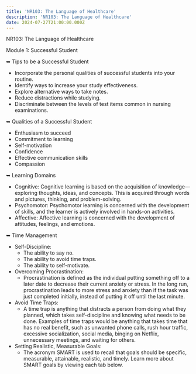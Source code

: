 ```yaml
---
title: 'NR103: The Language of Healthcare'
description: 'NR103: The Language of Healthcare'
date: 2024-07-27T21:00:00.000Z
---
```


NR103: The Language of Healthcare

Module 1: Successful Student

➥ Tips to be a Successful Student

* Incorporate the personal qualities of successful students into your routine.
* Identify ways to increase your study effectiveness.
* Explore alternative ways to take notes.
* Reduce distractions while studying.
* Discriminate between the levels of test items common in nursing examinations.

➥ Qualities of a Successful Student

* Enthusiasm to succeed
* Commitment to learning
* Self-motivation
* Confidence
* Effective communication skills
* Compassion

➥ Learning Domains

* Cognitive: Cognitive learning is based on the acquisition of knowledge—exploring thoughts, ideas, and concepts. This is acquired through words and pictures, thinking, and problem-solving.
* Psychomotor: Psychomotor learning is concerned with the development of skills, and the learner is actively involved in hands-on activities.
* Affective: Affective learning is concerned with the development of attitudes, feelings, and emotions.

➥ Time Management

* Self-Discipline:
  * The ability to say no.
  * The ability to avoid time traps.
  * The ability to self-motivate.
* Overcoming Procrastination:
  * Procrastination is defined as the individual putting something off to a later date to decrease their current anxiety or stress. In the long run, procrastination leads to more stress and anxiety than if the task was just completed initially, instead of putting it off until the last minute.
* Avoid Time Traps:
  * A time trap is anything that distracts a person from doing what they planned, which takes self-discipline and knowing what needs to be done. Examples of time traps would be anything that takes time that has no real benefit, such as unwanted phone calls, rush hour traffic, excessive socialization, social media, binging on Netflix, unnecessary meetings, and waiting for others.
* Setting Realistic, Measurable Goals:
  * The acronym SMART is used to recall that goals should be specific, measurable, attainable, realistic, and timely. Learn more about SMART goals by viewing each tab below.
